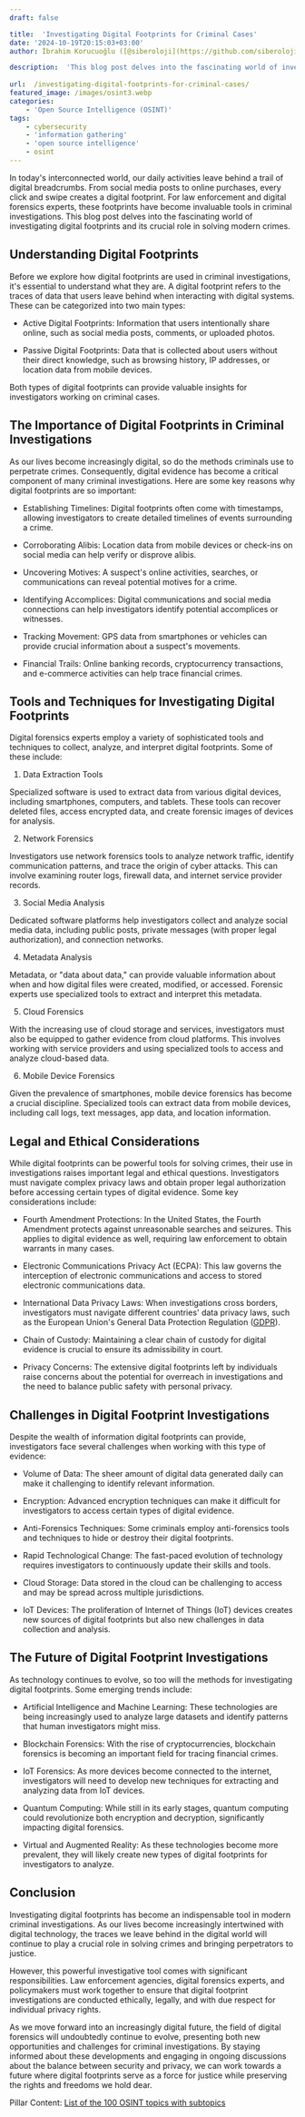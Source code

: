 ```yaml
---
draft: false

title:  'Investigating Digital Footprints for Criminal Cases'
date: '2024-10-19T20:15:03+03:00'
author: İbrahim Korucuoğlu ([@siberoloji](https://github.com/siberoloji))

description:  'This blog post delves into the fascinating world of investigating digital footprints and its crucial role in solving modern crimes.' 
 
url:  /investigating-digital-footprints-for-criminal-cases/
featured_image: /images/osint3.webp
categories:
    - 'Open Source Intelligence (OSINT)'
tags:
    - cybersecurity
    - 'information gathering'
    - 'open source intelligence'
    - osint
---
```



In today's interconnected world, our daily activities leave behind a trail of digital breadcrumbs. From social media posts to online purchases, every click and swipe creates a digital footprint. For law enforcement and digital forensics experts, these footprints have become invaluable tools in criminal investigations. This blog post delves into the fascinating world of investigating digital footprints and its crucial role in solving modern crimes.



## Understanding Digital Footprints



Before we explore how digital footprints are used in criminal investigations, it's essential to understand what they are. A digital footprint refers to the traces of data that users leave behind when interacting with digital systems. These can be categorized into two main types:


* Active Digital Footprints: Information that users intentionally share online, such as social media posts, comments, or uploaded photos.

* Passive Digital Footprints: Data that is collected about users without their direct knowledge, such as browsing history, IP addresses, or location data from mobile devices.




Both types of digital footprints can provide valuable insights for investigators working on criminal cases.



## The Importance of Digital Footprints in Criminal Investigations



As our lives become increasingly digital, so do the methods criminals use to perpetrate crimes. Consequently, digital evidence has become a critical component of many criminal investigations. Here are some key reasons why digital footprints are so important:


* Establishing Timelines: Digital footprints often come with timestamps, allowing investigators to create detailed timelines of events surrounding a crime.

* Corroborating Alibis: Location data from mobile devices or check-ins on social media can help verify or disprove alibis.

* Uncovering Motives: A suspect's online activities, searches, or communications can reveal potential motives for a crime.

* Identifying Accomplices: Digital communications and social media connections can help investigators identify potential accomplices or witnesses.

* Tracking Movement: GPS data from smartphones or vehicles can provide crucial information about a suspect's movements.

* Financial Trails: Online banking records, cryptocurrency transactions, and e-commerce activities can help trace financial crimes.




## Tools and Techniques for Investigating Digital Footprints



Digital forensics experts employ a variety of sophisticated tools and techniques to collect, analyze, and interpret digital footprints. Some of these include:



1. Data Extraction Tools



Specialized software is used to extract data from various digital devices, including smartphones, computers, and tablets. These tools can recover deleted files, access encrypted data, and create forensic images of devices for analysis.



2. Network Forensics



Investigators use network forensics tools to analyze network traffic, identify communication patterns, and trace the origin of cyber attacks. This can involve examining router logs, firewall data, and internet service provider records.



3. Social Media Analysis



Dedicated software platforms help investigators collect and analyze social media data, including public posts, private messages (with proper legal authorization), and connection networks.



4. Metadata Analysis



Metadata, or "data about data," can provide valuable information about when and how digital files were created, modified, or accessed. Forensic experts use specialized tools to extract and interpret this metadata.



5. Cloud Forensics



With the increasing use of cloud storage and services, investigators must also be equipped to gather evidence from cloud platforms. This involves working with service providers and using specialized tools to access and analyze cloud-based data.



6. Mobile Device Forensics



Given the prevalence of smartphones, mobile device forensics has become a crucial discipline. Specialized tools can extract data from mobile devices, including call logs, text messages, app data, and location information.



## Legal and Ethical Considerations



While digital footprints can be powerful tools for solving crimes, their use in investigations raises important legal and ethical questions. Investigators must navigate complex privacy laws and obtain proper legal authorization before accessing certain types of digital evidence. Some key considerations include:


* Fourth Amendment Protections: In the United States, the Fourth Amendment protects against unreasonable searches and seizures. This applies to digital evidence as well, requiring law enforcement to obtain warrants in many cases.

* Electronic Communications Privacy Act (ECPA): This law governs the interception of electronic communications and access to stored electronic communications data.

* International Data Privacy Laws: When investigations cross borders, investigators must navigate different countries' data privacy laws, such as the European Union's General Data Protection Regulation (<a href="https://gdpr-info.eu" target="_blank" rel="noopener" title="">GDPR</a>).

* Chain of Custody: Maintaining a clear chain of custody for digital evidence is crucial to ensure its admissibility in court.

* Privacy Concerns: The extensive digital footprints left by individuals raise concerns about the potential for overreach in investigations and the need to balance public safety with personal privacy.




## Challenges in Digital Footprint Investigations



Despite the wealth of information digital footprints can provide, investigators face several challenges when working with this type of evidence:


* Volume of Data: The sheer amount of digital data generated daily can make it challenging to identify relevant information.

* Encryption: Advanced encryption techniques can make it difficult for investigators to access certain types of digital evidence.

* Anti-Forensics Techniques: Some criminals employ anti-forensics tools and techniques to hide or destroy their digital footprints.

* Rapid Technological Change: The fast-paced evolution of technology requires investigators to continuously update their skills and tools.

* Cloud Storage: Data stored in the cloud can be challenging to access and may be spread across multiple jurisdictions.

* IoT Devices: The proliferation of Internet of Things (IoT) devices creates new sources of digital footprints but also new challenges in data collection and analysis.




## The Future of Digital Footprint Investigations



As technology continues to evolve, so too will the methods for investigating digital footprints. Some emerging trends include:


* Artificial Intelligence and Machine Learning: These technologies are being increasingly used to analyze large datasets and identify patterns that human investigators might miss.

* Blockchain Forensics: With the rise of cryptocurrencies, blockchain forensics is becoming an important field for tracing financial crimes.

* IoT Forensics: As more devices become connected to the internet, investigators will need to develop new techniques for extracting and analyzing data from IoT devices.

* Quantum Computing: While still in its early stages, quantum computing could revolutionize both encryption and decryption, significantly impacting digital forensics.

* Virtual and Augmented Reality: As these technologies become more prevalent, they will likely create new types of digital footprints for investigators to analyze.




## Conclusion



Investigating digital footprints has become an indispensable tool in modern criminal investigations. As our lives become increasingly intertwined with digital technology, the traces we leave behind in the digital world will continue to play a crucial role in solving crimes and bringing perpetrators to justice.



However, this powerful investigative tool comes with significant responsibilities. Law enforcement agencies, digital forensics experts, and policymakers must work together to ensure that digital footprint investigations are conducted ethically, legally, and with due respect for individual privacy rights.



As we move forward into an increasingly digital future, the field of digital forensics will undoubtedly continue to evolve, presenting both new opportunities and challenges for criminal investigations. By staying informed about these developments and engaging in ongoing discussions about the balance between security and privacy, we can work towards a future where digital footprints serve as a force for justice while preserving the rights and freedoms we hold dear.



Pillar Content: <a href="https://www.siberoloji.com/list-of-the-100-osint-topics-with-subtopics/" target="_blank" rel="noopener" title="">List of the 100 OSINT topics with subtopics</a>
